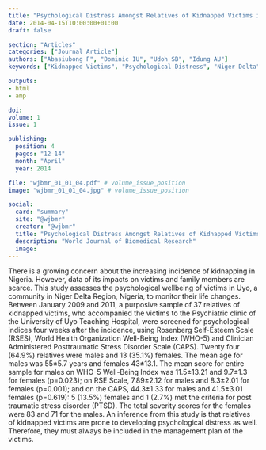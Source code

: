 ```yaml
---
title: "Psychological Distress Amongst Relatives of Kidnapped Victims in Uyo a Community in Niger Delta Region Nigeria"
date: 2014-04-15T10:00:00+01:00
draft: false

section: "Articles"
categories: ["Journal Article"]
authors: ["Abasiubong F", "Dominic IU", "Udoh SB", "Idung AU"]
keywords: ["Kidnapped Victims", "Psychological Distress", "Niger Delta", "Nigeria"]

outputs: 
- html
- amp

doi:
volume: 1
issue: 1

publishing:
  position: 4
  pages: "12-14"
  month: "April"
  year: 2014

file: "wjbmr_01_01_04.pdf" # volume_issue_position
image: "wjbmr_01_01_04.jpg" # volume_issue_position

social:
  card: "summary"
  site: "@wjbmr"
  creator: "@wjbmr"
  title: "Psychological Distress Amongst Relatives of Kidnapped Victims in Uyo a Community in Niger Delta Region Nigeria"
  description: "World Journal of Biomedical Research"
  image:
---
```

There is a growing concern about the increasing incidence of kidnapping in Nigeria. However, data of its impacts on victims and family members are scarce. This study assesses the psychological wellbeing of victims in Uyo, a community in Niger Delta Region, Nigeria, to monitor their life changes. Between January 2009 and 2011, a purposive sample of 37 relatives of kidnapped victims, who accompanied the victims to the Psychiatric clinic of the University of Uyo Teaching Hospital, were screened for psychological indices four weeks after the incidence, using Rosenberg Self-Esteem Scale (RSES), World Health Organization Well-Being Index (WHO-5) and Clinician Administered Posttraumatic Stress Disorder Scale (CAPS). Twenty four (64.9%) relatives were males and 13 (35.1%) females. The mean age for males was 55±5.7 years and females 43±13.1. The mean score for entire sample for males on WHO-5 Well-Being Index was 11.5±13.21 and 9.7±1.3 for females (p=0.023); on RSE Scale, 7.89±2.12 for males and 8.3±2.01 for females (p=0.001); and on the CAPS, 44.3±1.33 for males and 41.5±3.01 females (p=0.619): 5 (13.5%) females and 1 (2.7%) met the criteria for post traumatic stress disorder (PTSD). The total severity scores for the females were 83 and 71 for the males. An inference from this study is that relatives of kidnapped victims are prone to developing psychological distress as well. Therefore, they must always be included in the management plan of the victims.